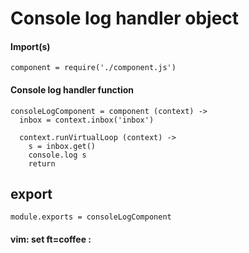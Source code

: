 # Console log handler object

#### Import(s)

    component = require('./component.js')

#### Console log handler function

    consoleLogComponent = component (context) ->
      inbox = context.inbox('inbox')

      context.runVirtualLoop (context) ->
        s = inbox.get()
        console.log s
        return

## export

    module.exports = consoleLogComponent

#### vim: set ft=coffee :

